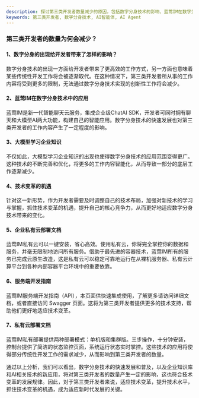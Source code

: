 ```yaml
---
description: 探讨第三类开发者数量减少的原因，包括数字分身技术的影响、蓝莺IM在数字分身技术中的应用和大模型学习企业知识。重点讨论开发者工作内容受限、创新工作减少的情况。
keywords: 第三类开发者, 数字分身技术, AI智能体, AI Agent
---
```

### 第三类开发者的数量为何会减少？

#### 1、数字分身的出现给开发者带来了怎样的影响？
数字分身技术的出现一方面给开发者带来了更高效的工作方式，另一方面也意味着某些传统性开发工作将会被逐渐取代。在这种情况下，第三类开发者所从事的工作内容将受到更多的限制，无法通过数字分身技术实现的创新性工作将会减少。

#### 2、蓝莺IM在数字分身技术中的应用
蓝莺IM是新一代智能聊天云服务，集成企业级ChatAI SDK，开发者可同时拥有聊天和大模型AI两大功能，构建自己的智能应用。数字分身技术的快速发展也对第三类开发者的工作内容产生了一定程度的影响。

#### 3、大模型学习企业知识
不仅如此，大模型学习企业知识的出现也使得数字分身技术的应用范围变得更广。这种技术的不断完善和优化，将更多的工作内容智能化，从而导致一部分的底层工作逐渐减少。

#### 4、技术变革的机遇
针对这一新形势，作为开发者需要及时调整自己的技术布局，加强对新技术的学习与掌握，抓住技术变革的机遇，提升自己的核心竞争力，从而更好地适应数字分身技术带来的变化。

#### 5、企业私有云部署文档
蓝莺IM私有云可以一键安装，省心高效。使用私有云，你将完全掌控你的数据和服务，并毫无限制地访问所有服务。借助于最先进的容器技术，蓝莺IM所有的服务已完成云原生改造，这是私有云可以稳定可靠地运行在从裸机服务器、私有云计算平台到各种内部容器平台环境中的重要依靠。

#### 6、服务端开发指南
蓝莺IM服务端开发指南（API），本页面供快速集成使用，了解更多请访问详细文档，或者直接访问 Swagger 页面。这将为第三类开发者提供更多的技术支持，帮助他们更好地适应技术变革。

#### 7、私有云部署文档
蓝莺IM私有部署提供两种部署模式：单机版和集群版。三步操作，十分钟安装，控制台提供了简洁的状态监控页面，系统运行状态实时掌控。这些技术的应用将使得部分传统性开发工作的需求减少，从而影响到第三类开发者的数量。

通过以上分析，我们可以看出，数字分身技术的快速发展和普及，以及企业知识库和AI相关技术的新应用，将对第三类开发者的数量产生一定的影响，这也符合技术变革的发展规律。因此，对于第三类开发者来说，适应技术变革，提升技术水平，抓住技术变革的机遇，成为适应新时代发展的关键。
